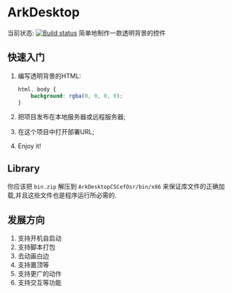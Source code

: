 # ArkDesktop

当前状态: [![Build status](https://ci.appveyor.com/api/projects/status/f4oklwdady0figt2?svg=true)](https://ci.appveyor.com/project/huix-oldcat/arkdesktop)
简单地制作一款透明背景的控件

## 快速入门

1. 编写透明背景的HTML:  

   ```css
   html, body {
       background: rgba(0, 0, 0, 0);
   }
   ```

   

2. 把项目发布在本地服务器或远程服务器;

3. 在这个项目中打开部署URL;

4. Enjoy it!

## Library

你应该把 `bin.zip` 解压到 `ArkDesktopCSCefOsr/bin/x86` 来保证库文件的正确加载,并且这些文件也是程序运行所必需的.

## 发展方向

1. 支持开机自启动 
2. 支持脚本打包    
3. 去动画白边       
4. 支持置顶等       
5. 支持更广的动作
6. 支持交互等功能